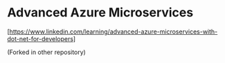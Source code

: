 # Advanced Azure Microservices

[https://www.linkedin.com/learning/advanced-azure-microservices-with-dot-net-for-developers]

(Forked in other repository)

